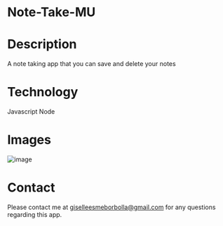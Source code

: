 # Note-Take-MU

# Description
A note taking app that you can save and delete your notes

# Technology
Javascript
Node

# Images
![image](https://user-images.githubusercontent.com/89003419/140018026-bbd03827-9a21-4750-ac9f-733885b4bec4.png)


# Contact
Please contact me at giselleesmeborbolla@gmail.com for any questions regarding this app.
